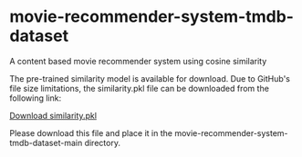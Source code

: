 # movie-recommender-system-tmdb-dataset
A content based movie recommender system using cosine similarity

The pre-trained similarity model is available for download. Due to GitHub's file size limitations, the similarity.pkl file can be downloaded from the following link:

[Download similarity.pkl](https://drive.google.com/file/d/1lEQF4TwpH-ha8Ega6IshsQHUChBv7dCe/view?usp=sharing)

Please download this file and place it in the movie-recommender-system-tmdb-dataset-main directory.